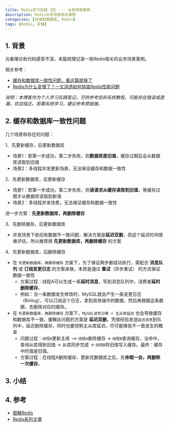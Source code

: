 ```yaml
---
title: Redis学习实践（四） -- 业务场景案例
description: Redis业务场景相关案例
categories: [存储和数据库, Redis]
tags: [Redis, 存储]
---
```



## 1. 背景

光看理论和代码感受不深，本篇梳理记录一些Redis相关的业务场景案例。

相关参考：

* [缓存和数据库一致性问题，看这篇就够了](https://mp.weixin.qq.com/s?__biz=MzIyOTYxNDI5OA==&mid=2247487312&idx=1&sn=fa19566f5729d6598155b5c676eee62d&chksm=e8beb8e5dfc931f3e35655da9da0b61c79f2843101c130cf38996446975014f958a6481aacf1&scene=178&cur_album_id=1699766580538032128#rd)
* [Redis为什么变慢了？一文讲透如何排查Redis性能问题](https://mp.weixin.qq.com/s?__biz=MzIyOTYxNDI5OA==&mid=2247484679&idx=1&sn=3273e2c9083e8307c87d13a441a267d7&chksm=e8beb2b2dfc93ba4c28c95fdcb62eefc529d6a4ca2b4971ad0493319adbf8348b318224bd3d9&scene=178&cur_album_id=1699766580538032128#rd)

*说明：本博客作为个人学习实践笔记，可供参考但非系统教程，可能存在错误或遗漏，欢迎指正。若需系统学习，建议参考原链接。*

## 2. 缓存和数据库一致性问题

几个场景和存在的问题：

1、先更新缓存，后更新数据库
* 场景1：若第一步成功，第二步失败，则**数据库是旧值**，缓存过期后会从数据库读取到旧值
* 场景2：多线程并发更新场景，无法保证缓存和数据一致性

2、先更新数据库，后更新缓存
* 场景1：若第一步成功，第二步失败，则**读请求从缓存读取到旧值**，等缓存过期才从数据库读取到新值
* 场景2：多线程并发场景，无法保证缓存和数据一致性

进一步方案：**先更新数据库，再删除缓存**

3、先删除缓存，后更新数据库
* 并发场景下依旧有数据不一致问题，解决方案是**延迟双删**，但这个延迟时间很难评估，所以推荐用 **先更新数据库，再删除缓存** 的方案

4、先更新数据库，后删除缓存
* 在 `先更新数据库，再删除缓存` 方案下，为了保证两步都成功执行，需配合 **消息队列** 或 **订阅变更日志** 的方案来做，本质是通过 **重试**（异步重试） 的方式保证数据一致性
    * 方案过程：线程A可以生成一条**延时消息**，写到消息队列中，消费者**延时删除缓存**。
    * 例如：当一条数据发生修改时，MySQL就会产生一条变更日志（Binlog），可以订阅这个日志，拿到具体操作的数据，然后再根据这条数据，去删除对应的缓存。
* 在 `先更新数据库，再删除缓存` 方案下，`MySQL读写分离 + 主从库延迟` 也会导致缓存和数据库不一致，缓解此问题的方案是 **延迟双删**，凭借经验发送`延迟消息`到队列中，延迟删除缓存，同时也要控制主从库延迟，尽可能降低不一致发生的概率
    * 问题过程：`线程A`更新主库 —> `线程A`删除缓存 -> `线程B`查询缓存，没命中，查询从库得到旧值 -> 从库同步完成 -> `线程B`将旧值写入缓存。最终：缓存中的值是旧值。
    * 方案过程：在线程A删除缓存、更新完数据库之后，先**休眠一会，再删除一次缓存**。

## 3. 小结


## 4. 参考

* [图解Redis](https://www.xiaolincoding.com/redis/)
* [Redis系列文章](https://mp.weixin.qq.com/mp/appmsgalbum?action=getalbum&__biz=MzIyOTYxNDI5OA==&scene=1&album_id=1699766580538032128&count=3&uin=&key=&devicetype=iMac+MacBookPro12%2C1+OSX+OSX+12.6.4+build(21G526)&version=13080911&lang=zh_CN&nettype=WIFI&ascene=0&fontScale=100)
